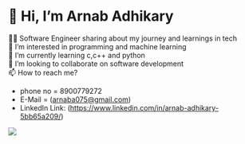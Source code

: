 # 👋 Hi, I’m Arnab Adhikary
🧑‍💻 Software Engineer sharing about my journey and learnings in tech <br/>
👀 I’m interested in programming and machine learning <br/>
🌱 I’m currently learning c,c++ and python <br/>
💞️ I’m looking to collaborate on software development <br/>
📫 How to reach me? </br>
  - phone no = 8900779272</br>
  - E-Mail = (arnaba075@gmail.com)
- LinkedIn Link: (https://www.linkedin.com/in/arnab-adhikary-5bb65a209/) <br/>

![](https://github-readme-stats.vercel.app/api?username=ArnabAdhikar&theme=radical&hide_border=false&include_all_commits=true&count_private=true)<br/>

<!---
ArnabAdhikar/ArnabAdhikary is a ✨ special ✨ repository because its `README.md` (this file) appears on your GitHub profile.
You can click the Preview link to take a look at your changes.
--->
